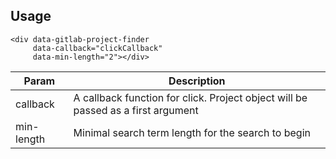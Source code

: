 ## Usage

```
<div data-gitlab-project-finder
     data-callback="clickCallback"
     data-min-length="2"></div>
```

| Param | Description |
| --- | --- |
| callback | A callback function for click. Project object will be passed as a first argument |
| min-length | Minimal search term length for the search to begin |